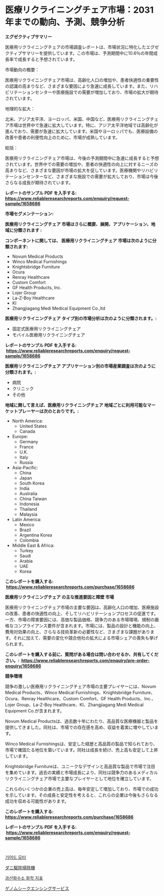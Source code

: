 <p><h1>医療リクライニングチェア市場：2031年までの動向、予測、競争分析</h1></p><p><strong>エグゼクティブサマリー</strong></p>
<p><p>医療用リクライニングチェアの市場調査レポートは、市場状況に特化したエグゼクティブサマリーを提供しています。この市場は、予測期間中に10.6％の年間成長率で成長すると予想されています。</p><p>市場動向の概要：</p><p>医療用リクライニングチェア市場は、高齢化人口の増加や、患者快適性の重要性の認識の高まりなど、さまざまな要因により急速に成長しています。また、リハビリテーションセンターや医療施設での需要が増加しており、市場の拡大が期待されています。</p><p>地理的な拡大：</p><p>北米、アジア太平洋、ヨーロッパ、米国、中国など、医療用リクライニングチェア市場は世界中で急速に拡大しています。特に、アジア太平洋地域では高齢化が進んでおり、需要が急速に拡大しています。米国やヨーロッパでも、医療設備の改善や患者の利便性向上のために、市場が成熟しています。</p><p>総括：</p><p>医療用リクライニングチェア市場は、今後の予測期間中に急速に成長すると予想されています。世界中での需要の増加や、患者の快適性の向上に対するニーズの高まりなど、さまざまな要因が市場の拡大を促しています。医療機関やリハビリテーションセンターなど、さまざまな施設での需要が拡大しており、市場は今後さらなる成長が期待されています。</p></p>
<p><strong>レポートのサンプル PDF を入手する: <a href="https://www.reliableresearchreports.com/enquiry/request-sample/1658686">https://www.reliableresearchreports.com/enquiry/request-sample/1658686</a></strong></p>
<p><strong>市場セグメンテーション:</strong></p>
<p><strong> 医療用リクライニングチェア 市場はさらに概要、展開、アプリケーション、地域に分類されます :</strong></p>
<p><strong>コンポーネントに関しては、 医療用リクライニングチェア 市場は次のように分類されます: &nbsp;</strong></p>
<p><ul><li>Novum Medical Products</li><li>Winco Medical Furnishings</li><li>Knightsbridge Furniture</li><li>Ocura</li><li>Renray Healthcare</li><li>Custom Comfort</li><li>GF Health Products, Inc.</li><li>Lojer Group</li><li>La-Z-Boy Healthcare</li><li>KI</li><li>Zhangjiagang Medi Medical Equipment Co.,ltd</li></ul></p>
<p><strong> 医療用リクライニングチェア タイプ別の市場分析は次のように分類されます。:</strong></p>
<p><ul><li>固定式医療用リクライニングチェア</li><li>モバイル医療用リクライニングチェア</li></ul></p>
<p><strong>レポートのサンプル PDF を入手する: &nbsp;<a href="https://www.reliableresearchreports.com/enquiry/request-sample/1658686">https://www.reliableresearchreports.com/enquiry/request-sample/1658686</a></strong></p>
<p><strong> 医療用リクライニングチェア アプリケーション別の市場産業調査は次のように分類されます。:</strong></p>
<p><ul><li>病院</li><li>クリニック</li><li>その他</li></ul></p>
<p><strong>地域に関して言えば、医療用リクライニングチェア 地域ごとに利用可能なマーケットプレーヤーは次のとおりです。:</strong></p>
<p><ul>
    <li>
        North America:
        <ul>
            <li>United States</li>
            <li>Canada</li>
        </ul>
    </li>
    <li>
        Europe:
        <ul>
            <li>Germany</li>
            <li>France</li>
            <li>U.K.</li>
            <li>Italy</li>
            <li>Russia</li>
        </ul>
    </li>
    <li>
        Asia-Pacific:
        <ul>
            <li>China</li>
            <li>Japan</li>
            <li>South Korea</li>
            <li>India</li>
            <li>Australia</li>
            <li>China Taiwan</li>
            <li>Indonesia</li>
            <li>Thailand</li>
            <li>Malaysia</li>
        </ul>
    </li>
    <li>
        Latin America:
        <ul>
            <li>Mexico</li>
            <li>Brazil</li>
            <li>Argentina Korea</li>
            <li>Colombia</li>
        </ul>
    </li>
    <li>
        Middle East & Africa:
        <ul>
            <li>Turkey</li>
            <li>Saudi</li>
            <li>Arabia</li>
            <li>UAE</li>
            <li>Korea</li>
        </ul>
    </li>
    </ul></p>
<p><strong>このレポートを購入する: &nbsp;<a href="https://www.reliableresearchreports.com/purchase/1658686">https://www.reliableresearchreports.com/purchase/1658686</a></strong></p>
<p><strong>医療用リクライニングチェア の主な推進要因と障壁 市場</strong></p>
<p><p>医療用リクライニングチェア市場の主要な要因は、高齢化人口の増加、医療施設の改善、患者の快適性の向上、そしてリハビリテーションプロセスの促進です。一方、市場の障害要因には、高価な製品価格、競争力のある市場環境、規制の厳格なコンプライアンス要件が含まれます。市場には、製品の設計と機能の向上、費用対効果の向上、さらなる技術革新の必要性など、さまざまな課題があります。それに加えて、需要の変化や競合他社の拡大による市場シェアの喪失も挙げられます。</p></p>
<p><strong>このレポートを購入する前に、質問がある場合は問い合わせるか、共有してください。:&nbsp; <a href="https://www.reliableresearchreports.com/enquiry/pre-order-enquiry/1658686">https://www.reliableresearchreports.com/enquiry/pre-order-enquiry/1658686</a></strong></p>
<p><strong>競争環境</strong></p>
<p><p>競争の激しい医療用リクライニングチェア市場の主要プレイヤーには、Novum Medical Products、Winco Medical Furnishings、Knightsbridge Furniture、Ocura、Renray Healthcare、Custom Comfort、GF Health Products、Inc.、Lojer Group、La-Z-Boy Healthcare、KI、Zhangjiagang Medi Medical Equipment Co.が含まれます。</p><p>Novum Medical Productsは、過去数十年にわたり、高品質な医療機器と製品を提供してきました。同社は、市場での存在感を高め、収益を着実に増やしています。 </p><p>Winco Medical Furnishingsは、安定した経歴と高品質の製品で知られており、市場で確固たる地位を築いています。同社は成長を続け、売上高も安定して上昇しています。</p><p>Knightsbridge Furnitureは、ユニークなデザインと高品質な製品で市場で注目を集めています。過去の実績と市場成長により、同社は競争力のあるメディカルリクライニングチェア市場で主要なプレイヤーとして地位を確立しています。</p><p>これらのいくつかの企業の売上高は、毎年安定して増加しており、市場での成功を示しています。その成長と安定性を考えると、これらの企業は今後もさらなる成功を収める可能性があります。</p></p>
<p><strong>このレポートを購入する: &nbsp; <a href="https://www.reliableresearchreports.com/purchase/1658686">https://www.reliableresearchreports.com/purchase/1658686</a></strong></p>
<p><strong>レポートのサンプル PDF を入手する: &nbsp;<a href="https://www.reliableresearchreports.com/enquiry/request-sample/1658686">https://www.reliableresearchreports.com/enquiry/request-sample/1658686</a></strong><strong></strong></p>
<p>&nbsp;</p>
<p><p><a href="https://medium.com/@fabiancobuc20222022/%EA%B8%B0%EC%96%B4-%EB%AA%A8%ED%84%B0-%EC%8B%9C%EC%9E%A5-%EC%A0%90%EC%9C%A0%EC%9C%A8-%EB%B3%80%ED%99%94%EC%99%80-%EC%8B%9C%EC%9E%A5-%EC%84%B1%EC%9E%A5-%EC%B6%94%EC%84%B8-2024-2031-d391694ed921">기어드 모터</a></p><p><a href="https://github.com/vlcostes/Market-Research-Report-List-1/blob/main/475012712368.md">ダニ駆除掃除機</a></p><p><a href="https://medium.com/@codinchelcea2022/%EA%B3%BC%EC%82%B0%ED%99%94%EC%88%98%EC%86%8C-%ED%99%94%ED%95%99-%EC%A7%80%EC%8B%9C%EC%A0%9C-%EC%8B%9C%EC%9E%A5-%EC%8B%9C%EC%9E%A5-%EC%A0%90%EC%9C%A0%EC%9C%A8-%EC%8B%9C%EC%9E%A5-%ED%8A%B8%EB%A0%8C%EB%93%9C-%EB%B0%8F-%EB%AF%B8%EB%9E%98-%EC%84%B1%EC%9E%A5-%ED%83%90%EC%83%89-0e713c5cbc7a">과산화수소 화학 지표</a></p><p><a href="https://github.com/EstaSprer20231/Market-Research-Report-List-1/blob/main/932893512369.md">ゲノムシークエンシングサービス</a></p></p>
